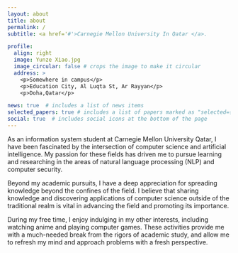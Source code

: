 ```yaml
---
layout: about
title: about
permalink: /
subtitle: <a href='#'>Carnegie Mellon University In Qatar </a>.

profile:
  align: right
  image: Yunze Xiao.jpg
  image_circular: false # crops the image to make it circular
  address: >
    <p>Somewhere in campus</p>
    <p>Education City, Al Luqta St, Ar Rayyan</p>
    <p>Doha,Qatar</p>

news: true  # includes a list of news items
selected_papers: true # includes a list of papers marked as "selected={true}"
social: true  # includes social icons at the bottom of the page
---
```


As an information system student at Carnegie Mellon University Qatar, I have been fascinated by the intersection of computer science and artificial intelligence. My passion for these fields has driven me to pursue learning and researching in the areas of natural language processing (NLP) and computer security.

Beyond my academic pursuits, I have a deep appreciation for spreading knowledge beyond the confines of the field. I believe that sharing knowledge and discovering applications of computer science outside of the traditional realm is vital in advancing the field and promoting its importance.

During my free time, I enjoy indulging in my other interests, including watching anime and playing computer games. These activities provide me with a much-needed break from the rigors of academic study, and allow me to refresh my mind and approach problems with a fresh perspective.



